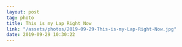 ```yaml
---
layout: post
tag: photo
title: This is my Lap Right Now
link: "/assets/photos/2019-09-29-This-is-my-Lap-Right-Now.jpg"
date: 2019-09-29 10:30:22
---
```

